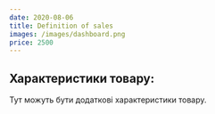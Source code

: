 ```yaml
---
date: 2020-08-06
title: Definition of sales
images: /images/dashboard.png
price: 2500
---
```



  <div class="product-specifications">
    <h2>Характеристики товару:</h2>
    <p>Тут можуть бути додаткові характеристики товару.</p>
  </div>